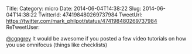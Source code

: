 Title: 
Category: micro
Date: 2014-06-04T14:38:22
Slug: 2014-06-04T14:38:22
TwitterId: 474198480269737984
TweetUrl: https://twitter.com/mark_philpot/status/474198480269737984
ReTweetUser: 

[@cgpgrey](https://twitter.com/cgpgrey) It would be awesome if you posted a few video tutorials on how you use omnifocus (things like checklists)